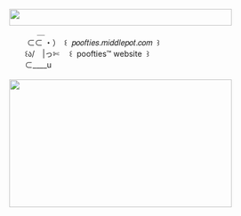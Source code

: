 <img width="400" height="30" src="https://middlepot.com/img/lacey.png">\
　　　‌ ‌ ＿\
　　‌ ⊂⊂ ・）　꒰ ‌ 𝑝𝑜𝑜𝑓𝑡𝑖𝑒𝑠.𝑚𝑖𝑑𝑑𝑙𝑒𝑝𝑜𝑡.𝑐𝑜𝑚 ‌ ꒱\
　　꒰ა/　|っ✄　 ꒰ ‌ poofties™ website ‌ ꒱\
　　⊂____u\
  \
<img width="400" height="230" src="https://middlepot.com/img/poofties.jpg">
